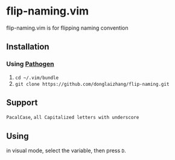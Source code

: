 # flip-naming.vim
flip-naming.vim is for flipping naming convention

## Installation
### Using [Pathogen][]

1. `cd ~/.vim/bundle`
2. `git clone https://github.com/donglaizhang/flip-naming.git`

## Support

`PacalCase`, `all Capitalized letters with underscore`

## Using 
in visual mode, select the variable, then press `D`.  




[Pathogen]: https://github.com/tpope/vim-pathogen

